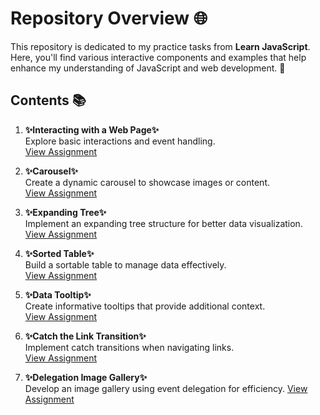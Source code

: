 # Repository Overview 🌐

This repository is dedicated to my practice tasks from **Learn JavaScript**. Here, you'll find various interactive components and examples that help enhance my understanding of JavaScript and web development. 🚀

## Contents 📚

1. **✨Interacting with a Web Page✨** <br/>
   Explore basic interactions and event handling. <br/>
   [View Assignment](https://kaningleb.github.io/Learn-JS/Interacting-with-a-web-page/01-Interacting/)
   
3. **✨Carousel✨** <br/>
   Create a dynamic carousel to showcase images or content. <br/>
   [View Assignment](https://kaningleb.github.io/Learn-JS/Interacting-with-a-web-page/02-Carousel/)

3. **✨Expanding Tree✨** <br/>
   Implement an expanding tree structure for better data visualization. <br/>
   [View Assignment](https://kaningleb.github.io/Learn-JS/Interacting-with-a-web-page/03-Expanding-tree/)

4. **✨Sorted Table✨** <br/>
   Build a sortable table to manage data effectively. <br/>
   [View Assignment](https://kaningleb.github.io/Learn-JS/Interacting-with-a-web-page/04-Sorted-table/)

5. **✨Data Tooltip✨** <br/>
   Create informative tooltips that provide additional context. <br/>
   [View Assignment](https://kaningleb.github.io/Learn-JS/Interacting-with-a-web-page/05-Data-tooltip/)

6. **✨Catch the Link Transition✨** <br/>
   Implement catch transitions when navigating links. <br/>
   [View Assignment](https://kaningleb.github.io/Learn-JS/Interacting-with-a-web-page/06-Catch-the-link-transition/)


7. **✨Delegation Image Gallery✨** <br/>
   Develop an image gallery using event delegation for efficiency.
   [View Assignment](https://kaningleb.github.io/Learn-JS/Interacting-with-a-web-page/07-Delegation-image-gallery/) 
